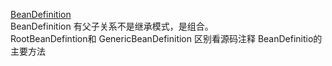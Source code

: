 [BeanDefinition](https://zhuanlan.zhihu.com/p/189896257)    
BeanDefinition 有父子关系不是继承模式，是组合。  
RootBeanDefintion和 GenericBeanDefinition 区别看源码注释
BeanDefinitio的主要方法
